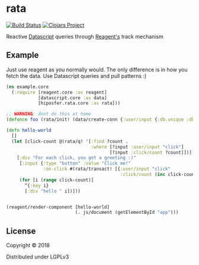 # rata

[![Build Status](https://travis-ci.com/hiposfer/rata.svg?branch=master)](https://travis-ci.com/hiposfer/rata)
[![Clojars Project](https://img.shields.io/clojars/v/hiposfer/rata.svg)](https://clojars.org/hiposfer/rata)


Reactive [Datascript](https://github.com/tonsky/datascript/) queries through [Reagent's](https://github.com/reagent-project/reagent) track mechanism

## Example

Just use reagent as you normally would. The only difference is in
how you fetch the data. Use Datascript queries and pull patterns :)

```clojure
(ns example.core
  (:require [reagent.core :as reagent]
            [datascript.core :as data]
            [hiposfer.rata.core :as rata]))

;; WARNING: dont do this at home
(defonce foo (rata/init! (data/create-conn {:user/input {:db.unique :db.unique/identity}})))

(defn hello-world
  []
  (let [click-count @(rata/q! '[:find ?count .
                                :where [?input :user/input "click"]
                                       [?input :click/count ?count]])]
    [:div "For each click, you get a greeting :)"
     [:input {:type "button" :value "Click me!"
              :on-click #(rata/transact! [{:user/input "click"
                                           :click/count (inc click-count)}])}]
     (for [i (range click-count)]
       ^{:key i}
       [:div "hello " i])]))


(reagent/render-component [hello-world]
                          (. js/document (getElementById "app")))
```


## License

Copyright © 2018

Distributed under LGPLv3
